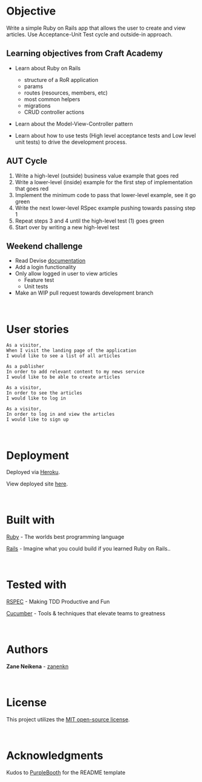 # Objective 

Write a simple Ruby on Rails app that allows the user to create and view articles. Use Acceptance-Unit Test cycle and outside-in approach.

## Learning objectives from Craft Academy
* Learn about Ruby on Rails
    * structure of a RoR application
    * params
    * routes (resources, members, etc)
    * most common helpers
    * migrations
    * CRUD controller actions

* Learn about the Model-View-Controller pattern
* Learn about how to use tests (High level acceptance tests and Low level unit tests) to drive the development process.

## AUT Cycle
1. Write a high-level (outside) business value example that goes red
2. Write a lower-level (inside) example for the first step of implementation that goes red
3. Implement the minimum code to pass that lower-level example, see it go green
4. Write the next lower-level RSpec example pushing towards passing step 1
5. Repeat steps 3 and 4 until the high-level test (1) goes green
6. Start over by writing a new high-level test

## Weekend challenge
* Read Devise [documentation](https://github.com/plataformatec/devise)
* Add a login functionality
* Only allow logged in user to view articles
    * Feature test
    * Unit tests
* Make an WIP pull request towards development branch

<br>

# User stories

```
As a visitor,
When I visit the landing page of the application
I would like to see a list of all articles
```

```
As a publisher
In order to add relevant content to my news service
I would like to be able to create articles
```

```
As a visitor,
In order to see the articles
I would like to log in
```

```
As a visitor,
In order to log in and view the articles
I would like to sign up
```

<br>

# Deployment
Deployed via [Heroku](https://www.heroku.com/).

View deployed site [here](https://zane-april-2019.herokuapp.com/).

<br>

# Built with

[Ruby](https://www.ruby-lang.org/en/) - The worlds best programming language

[Rails](https://rubyonrails.org/) - Imagine what you could build if you learned Ruby on Rails..

<br>

# Tested with

[RSPEC](http://rspec.info) - Making TDD Productive and Fun

[Cucumber](https://cucumber.io/) - Tools & techniques that elevate teams to greatness

<br>

# Authors

**Zane Neikena** - [zanenkn](https://github.com/zanenkn)

<br>

# License

This project utilizes the [MIT open-source license](https://opensource.org/licenses/MIT).

<br>

# Acknowledgments

Kudos to [PurpleBooth](https://gist.github.com/PurpleBooth/109311bb0361f32d87a2) for the README template 

